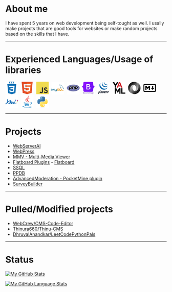 # About me
I have spent 5 years on web development being self-tought as well. I usally make projects that are good tools for websites or make random projects based on the skills that I have.

***

# Experienced Languages/Usage of libraries
<div>
  <a href="https://www.w3.org/Style/CSS/Overview.en.html" target="_blank"><img src="https://github.com/devicons/devicon/blob/master/icons/css3/css3-plain-wordmark.svg"  title="CSS3" alt="CSS" width="40" height="40"/></a>&nbsp;
  <a href="https://html.com/html5/" target="_blank"><img src="https://github.com/devicons/devicon/blob/master/icons/html5/html5-original.svg" title="HTML5" alt="HTML" width="40" height="40"/></a>&nbsp;
   <a href="https://www.javascript.com/" target="_blank"><img src="https://github.com/devicons/devicon/blob/master/icons/javascript/javascript-original.svg" title="JavaScript" alt="JavaScript" width="40" height="40"/></a>&nbsp;
   <a href="https://www.mysql.com/" target="_blank"><img src="https://github.com/devicons/devicon/blob/master/icons/mysql/mysql-original-wordmark.svg" title="MySQL"  alt="MySQL" width="40" height="40"/></a>&nbsp;
  <a href="https://www.php.net/" target="_blank"><img src="https://github.com/devicons/devicon/blob/master/icons/php/php-original.svg" title="PHP"  alt="PHP" width="40" height="40"/></a>&nbsp;
  <a href="https://getbootstrap.com/" target="_blank"><img src="https://github.com/devicons/devicon/blob/master/icons/bootstrap/bootstrap-original-wordmark.svg" title="Boostrap"  alt="Boostrap" width="40" height="40"/></a>&nbsp;
  <a href="https://jquery.com/" target="_blank"><img src="https://github.com/devicons/devicon/blob/master/icons/jquery/jquery-original-wordmark.svg" title="JQuery"  alt="JQuery" width="40" height="40"/></a>&nbsp;
  <a href="https://yaml.org/"><img src="https://github.com/devicons/devicon/blob/master/icons/yaml/yaml-original.svg" title="YAML" alt="YAML" width="40" height="40"/></a>&nbsp;
  <a href="https://www.json.org/json-en.html"><img src="https://github.com/devicons/devicon/blob/master/icons/json/json-original.svg" title="JSON" alt="JSON" width="40" height="40"/></a>&nbsp;
  <a href="https://www.markdownguide.org/"><img src="https://github.com/devicons/devicon/blob/master/icons/markdown/markdown-original.svg" title="Markdown" alt="Markdown" width="40" height="40"/></a>&nbsp;
  <a href="https://www.w3.org/XML/"><img src="https://github.com/devicons/devicon/blob/master/icons/xml/xml-original.svg" title="XML" alt="XML" width="40" height="40"/></a>&nbsp;
  <a href="https://www.java.com/"><img src="https://github.com/devicons/devicon/blob/master/icons/java/java-original.svg" title="Java" alt="Java" width="40" height="40"/></a>&nbsp;
  <a href="https://python.org/"><img src="https://github.com/devicons/devicon/blob/master/icons/python/python-original.svg" title="Python" alt="Python" width="40" height="40"/></a>&nbsp;
</div>

***

# Projects
- [WebServerAI](https://github.com/XHiddenProjects/WebServerAI)
- [WebPress](https://github.com/XHiddenProjects/WebPress)
- [MMV - Multi-Media Viewer](https://github.com/XHiddenProjects/mmv)
- [Flatboard Plugins](https://github.com/XHiddenProjects/Flatboard-Plugins) - [Flatboard](https://flatboard.org)
- [SSQL](https://github.com/XHiddenProjects/SSQL)
- [PPDB](https://github.com/XHiddenProjects/PPDB)
- [AdvancedModeration - PocketMine plugin](https://github.com/XHiddenProjects/AdvancedModeration)
- [SurveyBuilder](https://github.com/XHiddenProjects/surveybuilder)

***

# Pulled/Modified projects
- [WebCrew/CMS-Code-Editor](https://github.com/WebCrew/CMS-Code-Editor)
- [Thinura660/Thinu-CMS](https://github.com/Thinura660/Thinu-CMS)
- [DhruvalAnandkar/LeetCodePythonPals](https://github.com/DhruvalAnandkar/LeetCodePythonPals)

***

# Status

[![My GitHub Stats](https://github-readme-stats.vercel.app/api/?username=XHiddenProjects&theme=blue_navy&showicons=true)]()

[![My GitHub Language Stats](https://github-readme-stats.vercel.app/api/top-langs/?username=XHiddenProjects&langs_count=5&theme=blue_navy)]()

